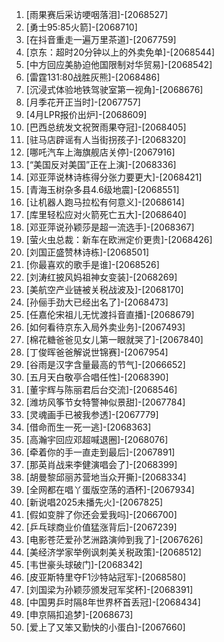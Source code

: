 
1. [雨果赛后采访哽咽落泪]-[2068527]
1. [勇士95:85火箭]-[2068710]
1. [在抖音重走一遍万里茶道]-[2067759]
1. [京东：超时20分钟以上的外卖免单]-[2068544]
1. [中方回应美胁迫他国限制对华贸易]-[2068542]
1. [雷霆131:80战胜灰熊]-[2068486]
1. [沉浸式体验地铁驾驶室第一视角]-[2068676]
1. [月季花开正当时]-[2067757]
1. [4月LPR报价出炉]-[2068609]
1. [巴西总统发文祝贺雨果夺冠]-[2068405]
1. [驻马店辟谣有人当街拐孩子]-[2068320]
1. [哪吒汽车上海旗舰店关停]-[2067916]
1. [“美国反对美国”正在上演]-[2068336]
1. [邓亚萍说林诗栋得分张力要更大]-[2068421]
1. [青海玉树杂多县4.6级地震]-[2068551]
1. [让机器人跑马拉松有何意义]-[2068614]
1. [库里轻松应对火箭死亡五大]-[2068640]
1. [邓亚萍说孙颖莎是超一流选手]-[2068367]
1. [萤火虫总裁：新车在欧洲定价更贵]-[2068426]
1. [刘国正盛赞林诗栋]-[2068501]
1. [你最喜欢的歌手是谁]-[2068526]
1. [刘涛红披风妈祖神女变装]-[2068269]
1. [美航空产业链被关税战波及]-[2068170]
1. [孙俪手劲大已经出名了]-[2068473]
1. [任嘉伦宋祖儿无忧渡抖音直播]-[2068679]
1. [如何看待京东入局外卖业务]-[2067493]
1. [棉花糖爸爸见女儿第一眼就哭了]-[2067840]
1. [丁俊晖爸爸解说世锦赛]-[2067954]
1. [谷雨是汉字含量最高的节气]-[2066652]
1. [五月天白敬亭合唱任性]-[2068390]
1. [董宇辉与陈丽君后台交流]-[2068546]
1. [潍坊风筝节女特警神似景甜]-[2067784]
1. [灵魂画手已被我参透]-[2067779]
1. [借命而生一死一逃]-[2068363]
1. [高瀚宇回应邓超喊退圈]-[2068076]
1. [牵着你的手一直走到最后]-[2067891]
1. [那英肖战来李健演唱会了]-[2068399]
1. [胡曼黎邱丽苏营地当众开撕]-[2068334]
1. [全网都在唱丫蛋版空荡的酒杯]-[2067934]
1. [新说唱2025未播先火]-[2067825]
1. [假如变胖了你还会爱我吗]-[2066700]
1. [乒乓球商业价值猛涨背后]-[2067239]
1. [电影苍茫爱孙艺洲路演帅到我了]-[2067626]
1. [美经济学家举例讽刺美关税政策]-[2068512]
1. [韦世豪头球破门]-[2068342]
1. [皮亚斯特里夺F1沙特站冠军]-[2068580]
1. [刘国梁为孙颖莎颁发冠军奖杯]-[2068391]
1. [中国男乒时隔8年世界杯首丢冠]-[2068434]
1. [申京隔扣追梦]-[2068673]
1. [爱上了又笨又勤快的小蛋白]-[2067660]